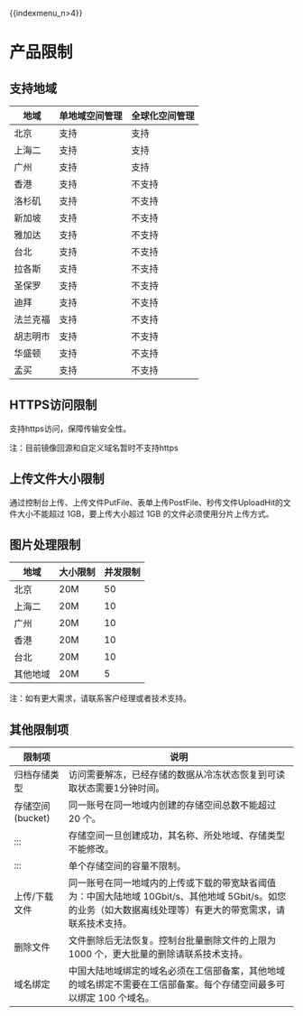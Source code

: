 {{indexmenu_n>4}}

# 产品限制

## 支持地域

| 地域  | 单地域空间管理 | 全球化空间管理 |
| --- | ------- | ------- |
| 北京  | 支持      | 支持      |
| 上海二 | 支持      | 支持      |
| 广州  | 支持      | 支持      |
| 香港  | 支持      | 不支持     |
| 洛杉矶 | 支持      | 不支持     |
| 新加坡 | 支持      | 不支持     |
| 雅加达 | 支持      | 不支持     |
| 台北  | 支持      | 不支持     |
| 拉各斯 | 支持      | 不支持     |
| 圣保罗 | 支持      | 不支持     |
| 迪拜  | 支持      | 不支持     |
| 法兰克福  | 支持      | 不支持     |
| 胡志明市  | 支持      | 不支持     |
| 华盛顿  | 支持      | 不支持     |
| 孟买  | 支持      | 不支持     |

## HTTPS访问限制

支持https访问，保障传输安全性。

注：目前镜像回源和自定义域名暂时不支持https

## 上传文件大小限制

通过控制台上传、上传文件PutFile、表单上传PostFile、秒传文件UploadHit的文件大小不能超过 1GB，要上传大小超过 1GB
的文件必须使用分片上传方式。

## 图片处理限制
|地域  |大小限制 |并发限制 |
|--- | ------- |------- |
| 北京  | 20M      |50      | 
| 上海二 | 20M      |10      | 
| 广州  | 20M      |10      | 
| 香港 | 20M      |10      | 
| 台北 | 20M      |10      | 
| 其他地域 | 20M      |5      | 


注：如有更大需求，请联系客户经理或者技术支持。

## 其他限制项
|限制项           | 说明 |
|---------------- | ------------------------------------------------------------------------ |
|归档存储类型     |访问需要解冻，已经存储的数据从冷冻状态恢复到可读取状态需要1分钟时间。|
|存储空间(bucket) |同一账号在同一地域内创建的存储空间总数不能超过 20 个。|
|::: |存储空间一旦创建成功，其名称、所处地域、存储类型不能修改。|
|::: |单个存储空间的容量不限制。|
|上传/下载文件   |同一账号在同一地域内的上传或下载的带宽缺省阈值为：中国大陆地域 10Gbit/s、其他地域 5Gbit/s。如您的业务（如大数据离线处理等）有更大的带宽需求，请联系技术支持。|
|删除文件        |文件删除后无法恢复。控制台批量删除文件的上限为 1000 个，更大批量的删除请联系技术支持。|
|域名绑定        |中国大陆地域绑定的域名必须在工信部备案，其他地域的域名绑定不需要在工信部备案。每个存储空间最多可以绑定 100 个域名。|

